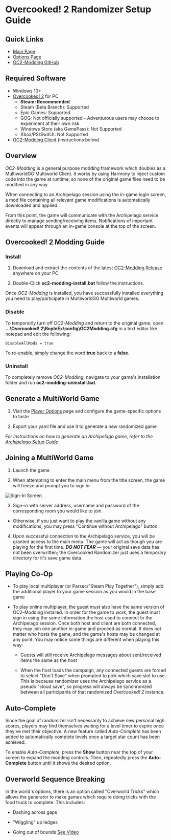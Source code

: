# Overcooked! 2 Randomizer Setup Guide

## Quick Links
- [Main Page](../../../../games/Overcooked!%202/info/en)
- [Options Page](../../../../games/Overcooked!%202/player-options)
- [OC2-Modding GitHub](https://github.com/toasterparty/oc2-modding)

## Required Software

- Windows 10+
- [Overcooked! 2](https://store.steampowered.com/bundle/13608/Overcooked_2___Gourmet_Edition/) for PC
    - **Steam: Recommended**
    - Steam (Beta Branch): Supported
    - Epic Games: Supported
    - GOG: Not officially supported - Adventurous users may choose to experiment at their own risk
    - Windows Store (aka GamePass): Not Supported
    - Xbox/PS/Switch: Not Supported
- [OC2-Modding Client](https://github.com/toasterparty/oc2-modding/releases) (instructions below)

## Overview

*OC2-Modding* is a general purpose modding framework which doubles as a MultiworldGG Multiworld Client. It works by using Harmony to inject custom code into the game at runtime, so none of the original game files need to be modified in any way.

When connecting to an Archipelago session using the in-game login screen, a mod file containing all relevant game modifications is automatically downloaded and applied.

From this point, the game will communicate with the Archipelago service directly to manage sending/receiving items. Notifications of important events will appear through an in-game console at the top of the screen.

## Overcooked! 2 Modding Guide

### Install

1. Download and extract the contents of the latest [OC2-Modding Release](https://github.com/toasterparty/oc2-modding/releases) anywhere on your PC

2. Double-Click **oc2-modding-install.bat** follow the instructions.

Once *OC2-Modding* is installed, you have successfully installed everything you need to play/participate in MultiworldGG Multiworld games.

### Disable

To temporarily turn off *OC2-Modding* and return to the original game, open **...\Overcooked! 2\BepInEx\config\OC2Modding.cfg** in a text editor like notepad and edit the following:

`DisableAllMods = true`

To re-enable, simply change the word **true** back to a **false**.

### Uninstall

To completely remove *OC2-Modding*, navigate to your game's installation folder and run **oc2-modding-uninstall.bat**.

## Generate a MultiWorld Game

1. Visit the [Player Options](../../../../games/Overcooked!%202/player-options) page and configure the game-specific options to taste

2. Export your yaml file and use it to generate a new randomized game

*For instructions on how to generate an Archipelago game, refer to the [Archipelago Setup Guide](../../../../tutorial/Archipelago/setup/en)*

## Joining a MultiWorld Game

1. Launch the game

2. When attempting to enter the main menu from the title screen, the game will freeze and prompt you to sign in:

![Sign-In Screen](https://i.imgur.com/goMy7o2.png)

3. Sign-in with server address, username and password of the corresponding room you would like to join.
- Otherwise, if you just want to play the vanilla game without any modifications, you may press "Continue without Archipelago" button.

4. Upon successful connection to the Archipelago service, you will be granted access to the main menu. The game will act as though you are playing for the first time. ***DO NOT FEAR*** — your original save data has not been overwritten; the Overcooked Randomizer just uses a temporary directory for it's save game data.

## Playing Co-Op

- To play local multiplayer (or Parsec/"Steam Play Together"), simply add the additional player to your game session as you would in the base game

- To play online multiplayer, the guest *must* also have the same version of OC2-Modding installed. In order for the game to work, the guest must sign in using the same information the host used to connect to the Archipelago session. Once both host and client are both connected, they may join one another in-game and proceed as normal. It does not matter who hosts the game, and the game's hosts may be changed at any point. You may notice some things are different when playing this way:

    - Guests will still receive Archipelago messages about sent/received items the same as the host
    
    - When the host loads the campaign, any connected guests are forced to select "Don't Save" when prompted to pick which save slot to use. This is because randomizer uses the Archipelago service as a pseudo "cloud save", so progress will always be synchronized between all participants of that randomized *Overcooked! 2* instance.

## Auto-Complete

Since the goal of randomizer isn't necessarily to achieve new personal high scores, players may find themselves waiting for a level timer to expire once they've met their objective. A new feature called *Auto-Complete* has been added to automatically complete levels once a target star count has been achieved.

To enable *Auto-Complete*, press the **Show** button near the top of your screen to expand the modding controls. Then, repeatedly press the **Auto-Complete** button until it shows the desired option.

## Overworld Sequence Breaking

In the world's options, there is an option called "Overworld Tricks" which allows the generator to make games which require doing tricks with the food truck to complete. This includes:

- Dashing across gaps

- "Wiggling" up ledges

- Going out of bounds [See Video](https://youtu.be/VdOGhi6XPu4)

